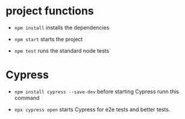 # project functions

- `npm install` installs the dependencies

- `npm start` starts the project

- `npm test` runs the standard node tests

# Cypress

- `npm install cypress --save-dev` before starting Cypress runn this command

- `npx cypress open` starts Cypress for e2e tests and better tests.
